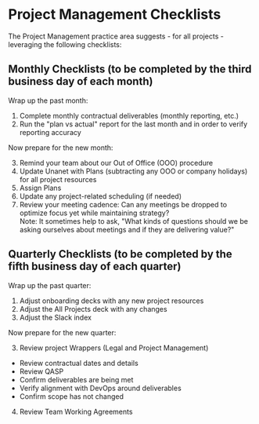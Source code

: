 # Project Management Checklists

The Project Management practice area suggests - for all projects - leveraging the following checklists:

## Monthly Checklists (to be completed by the third business day of each month)

Wrap up the past month:

1. Complete monthly contractual deliverables (monthly reporting, etc.)
2. Run the "plan vs actual" report for the last month and in order to verify reporting accuracy

Now prepare for the new month:

3. Remind your team about our Out of Office (OOO) procedure
4. Update Unanet with Plans (subtracting any OOO or company holidays) for all project resources
5. Assign Plans
6. Update any project-related scheduling (if needed)
7. Review your meeting cadence: Can any meetings be dropped to optimize focus yet while maintaining strategy?  
Note: It sometimes help to ask, "What kinds of questions should we be asking ourselves about meetings and if they are delivering value?"

## Quarterly Checklists (to be completed by the fifth business day of each quarter)

Wrap up the past quarter:

1. Adjust onboarding decks with any new project resources
2. Adjust the All Projects deck with any changes
3. Adjust the Slack index

Now prepare for the new quarter:

3. Review project Wrappers (Legal and Project Management)
- Review contractual dates and details
- Review QASP
- Confirm deliverables are being met
- Verify alignment with DevOps around deliverables
- Confirm scope has not changed
4. Review Team Working Agreements





